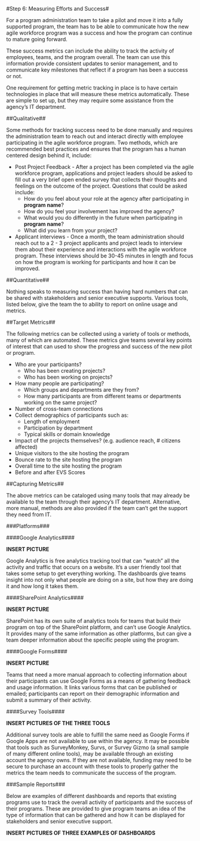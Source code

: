 #Step 6: Measuring Efforts and Success#

For a program administration team to take a pilot and move it into a fully supported program, the team has to be able to communicate how the new agile workforce program was a success and how the program can continue to mature going forward.

These success metrics can include the ability to track the activity of employees, teams, and the program overall. The team can use this information provide consistent updates to senior management, and to communicate key milestones that reflect if a program has been a success or not. 

One requirement for getting metric tracking in place is to have certain technologies in place that will measure these metrics automatically. These are simple to set up, but they may require some assistance from the agency’s IT department. 

##Qualitative##

Some methods for tracking success need to be done manually and requires the administration team to reach out and interact directly with employee participating in the agile workforce program. Two methods, which are recommended best practices and ensures that the program has a human centered design behind it, include:
 
* Post Project Feedback - After a project has been completed via the agile workforce program, applications and project leaders should be asked to fill out a very brief open ended survey that collects their thoughts and feelings on the outcome of the project. Questions that could be asked include:
    * How do you feel about your role at the agency after participating in **program name**?
    * How do you feel your involvement has improved the agency?
    * What would you do differently in the future when participating in **program name**?
    * What did you learn from your project?  
* Applicant interviews - Once a month, the team administration should reach out to a 2 - 3 project applicants and project leads to interview them about their experience and interactions with the agile workforce program. These interviews should be 30-45 minutes in length and focus on how the program is working for participants and how it can be improved. 

##Quantitative##

Nothing speaks to measuring success than having hard numbers that can be shared with stakeholders and senior executive supports. Various tools, listed below, give the team the to ability to report on online usage and metrics.

##Target Metrics##

The following metrics can be collected using a variety of tools or methods, many of which are automated. These metrics give teams several key points of interest that can used to show the progress and success of the new pilot or program. 
* Who are your participants?  
    * Who has been creating projects?
    * Who has been working on projects?
* How many people are participating?
    * Which groups and departments are they from?
    * How many participants are from different teams or departments working on the same project?
* Number of cross-team connections
* Collect demographics of participants such as:
    * Length of employment
    * Participation by department
    * Typical skills or domain knowledge
* Impact of the projects themselves?  (e.g. audience reach, # citizens affected)
* Unique visitors to the site hosting the program
* Bounce rate to the site hosting the program
* Overall time to the site hosting the program
* Before and after EVS Scores

##Capturing Metrics##

The above metrics can be cataloged using many tools that may already be available to the team through their agency’s IT department. Alternative, more manual, methods are also provided if the team can’t get the support they need from IT.

###Platforms###

####Google Analytics####

**INSERT PICTURE**

Google Analytics is free analytics tracking tool that can “watch” all the activity and traffic that occurs on a website. It’s a user friendly tool that takes some setup to get everything working. The dashboards give teams insight into not only what people are doing on a site, but how they are doing it and how long it takes them. 

####SharePoint Analytics####

**INSERT PICTURE**

SharePoint has its own suite of analytics tools for teams that build their program on top of the SharePoint platform, and can’t use Google Analytics. It provides many of the same information as other platforms, but can give a team deeper information about the specific people using the program. 

####Google Forms####

**INSERT PICTURE**

Teams that need a more manual approach to collecting information about their participants can use Google Forms as a means of gathering feedback and usage information. It links various forms that can be published or emailed; participants can report on their demographic information and submit a summary of their activity. 

####Survey Tools####

**INSERT PICTURES OF THE THREE TOOLS**

Additional survey tools are able to fulfill the same need as Google Forms if Google Apps are not available to use within the agency. It may be possible that tools such as SurveyMonkey, Survs, or Survey Gizmo (a small sample of many different online tools), may be available through an existing account the agency owns. If they are not available, funding may need to be secure to purchase an account with these tools to properly gather the metrics the team needs to communicate the success of the program. 

###Sample Reports###

Below are examples of different dashboards and reports that existing programs use to track the overall activity of participants and the success of their programs. These are provided to give program teams an idea of the type of information that can be gathered and how it can be displayed for stakeholders and senior executive support. 

**INSERT PICTURES OF THREE EXAMPLES OF DASHBOARDS**

